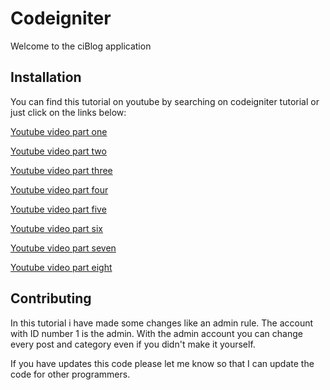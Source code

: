 # Codeigniter

Welcome to the ciBlog application

## Installation
You can find this tutorial on youtube by searching on codeigniter tutorial or just click on the links below:



[Youtube video part one](https://www.youtube.com/watch?v=I752ofYu7ag)

[Youtube video part two](https://www.youtube.com/watch?v=jOKTjE6Q5QQ)

[Youtube video part three](https://www.youtube.com/watch?v=ay_w82osHpM)

[Youtube video part four](https://www.youtube.com/watch?v=01vd1kF9vZg)

[Youtube video part five](https://www.youtube.com/watch?v=bXAT2uO3sw8)

[Youtube video part six](https://www.youtube.com/watch?v=qS0a4nKQ6h8)

[Youtube video part seven](https://www.youtube.com/watch?v=Ah65hBRffwc)

[Youtube video part eight](https://www.youtube.com/watch?v=WoQTjJepDWM )


## Contributing
In this tutorial i have made some changes like an admin rule. 
The account with ID number 1 is the admin.
With the admin account you can change every post and category even if you didn't make it yourself.

If you have updates this code please let me know so that I can update the code for other programmers.
